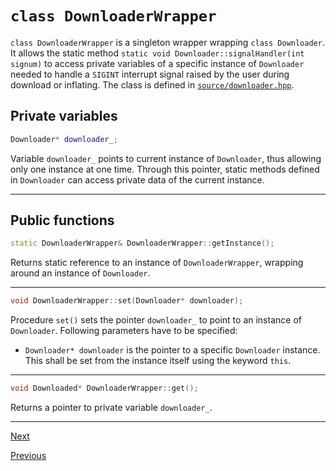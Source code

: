 [//]: # (pfamannot)
[//]: # (Protein Family Annotator)
[//]: # ()
[//]: # (docs/development/downloaderWrapper.md)
[//]: # (Copyright © 2020 Jan Hamalčík)
[//]: # ()
[//]: # (Programmer's documentation of DownloaderWrapper class)
[//]: # ()

# `class DownloaderWrapper`

`class DownloaderWrapper` is a singleton wrapper wrapping
`class Downloader`.
It allows the static method
`static void Downloader::signalHandler(int signum)` to access private
variables of a specific instance of `Downloader` needed to handle a
`SIGINT` interrupt signal raised by the user during download or
inflating.
The class is defined in [`source/downloader.hpp`](../../source/downloader.hpp).

## Private variables

```cpp
Downloader* downloader_;
```

Variable `downloader_` points to current instance of `Downloader`, thus
allowing only one instance at one time.
Through this pointer, static methods defined in `Downloader` can access
private data of the current instance.

---

## Public functions

```cpp
static DownloaderWrapper& DownloaderWrapper::getInstance();
```

Returns static reference to an instance of `DownloaderWrapper`, wrapping
around an instance of `Downloader`.

---

```cpp
void DownloaderWrapper::set(Downloader* downloader);
```

Procedure `set()` sets the pointer `downloader_` to point to an instance
of `Downloader`. Following parameters have to be specified:

* `Downloader* downloader` is the pointer to a specific `Downloader`
instance.
This shall be set from the instance itself using the keyword `this`.

---

```cpp
void Downloaded* DownloaderWrapper::get();
```

Returns a pointer to private variable `downloader_`.

---

[Next](parameters.md)

[Previous](downloader.md)
